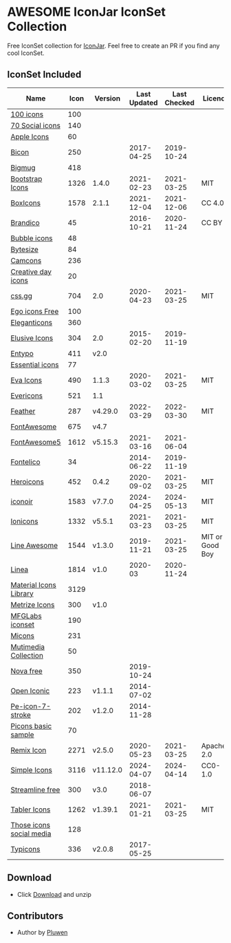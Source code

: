 # AWESOME IconJar IconSet Collection
Free IconSet collection for [IconJar](https://geticonjar.com/). Feel free to create an PR if you find any cool IconSet.

## IconSet Included

| Name            | Icon | Version | Last Updated | Last Checked | Licence |
| --------------- | ------ | ------- | ----- | ----- | ---- |
| [100 icons](#) | 100 |
| [70 Social icons](#) | 140 |
| [Apple Icons](http://www.webalys.com) | 60 |
| [Bicon](http://bicon.lab.themebucket.net) | 250 | | 2017-04-25 | 2019-10-24 |
| [Bigmug](#) | 418 |
| [Bootstrap Icons](https://github.com/twbs/icons) | 1326 | 1.4.0 | 2021-02-23 | 2021-03-25 | MIT |
| [BoxIcons](https://github.com/atisawd/boxicons) | 1578 | 2.1.1 | 2021-12-04 | 2021-12-06 | CC 4.0 |
| [Brandico](https://github.com/fontello/brandico.font) | 45 | | 2016-10-21 | 2020-11-24 | CC BY |
| [Bubble icons](#) | 48 |
| [Bytesize](#) | 84 |
| [Camcons](#) | 236 |
| [Creative day icons](#) | 20 |
| [css.gg](https://github.com/astrit/css.gg) | 704 | 2.0 | 2020-04-23 | 2021-03-25 | MIT |
| [Ego icons Free](http://www.ego-icons.com) | 100 |
| [Eleganticons](https://github.com/josephnle/elegant-icons) | 360 |
| [Elusive Icons](https://github.com/reduxframework/elusive-icons) | 304 | 2.0 | 2015-02-20 | 2019-11-19 |
| [Entypo](http://www.entypo.com) | 411 | v2.0 |
| [Essential icons](#) | 77 |
| [Eva Icons](https://github.com/akveo/eva-icons) | 490 | 1.1.3 | 2020-03-02 | 2021-03-25 | MIT |
| [Evericons](http://www.evericons.com) | 521 | 1.1 |
| [Feather](https://github.com/feathericons/feather) | 287 | v4.29.0 | 2022-03-29 | 2022-03-30 | MIT |
| [FontAwesome](https://github.com/FortAwesome/Font-Awesome) | 675 | v4.7 |
| [FontAwesome5](https://fontawesome.com) | 1612 | v5.15.3 | 2021-03-16 | 2021-06-04 |
| [Fontelico](https://github.com/fontello/fontelico.font) | 34 |  | 2014-06-22 | 2019-11-19 |
| [Heroicons](https://github.com/tailwindlabs/heroicons) | 452 | 0.4.2 | 2020-09-02 | 2021-03-25 | MIT |
| [iconoir](https://github.com/iconoir-icons/iconoir) | 1583 | v7.7.0 | 2024-04-25 | 2024-05-13 | MIT |
| [Ionicons](https://github.com/ionic-team/ionicons) | 1332 | v5.5.1 | 2021-03-23 | 2021-03-25 | MIT |
| [Line Awesome](https://github.com/icons8/line-awesome) | 1544 | v1.3.0 | 2019-11-21 | 2021-03-25 | MIT or Good Boy |
| [Linea](http://linea.io) | 1814 | v1.0 | 2020-03 | 2020-11-24 |
| [Material Icons Library](https://icons.pixsellz.io/) | 3129 |
| [Metrize Icons](http://www.alessioatzeni.com/metrize-icons) | 300 | v1.0 |
| [MFGLabs iconset](https://github.com/MfgLabs/mfglabs-iconset) | 190 |
| [Micons](https://dribbble.com/shots/2071168-231-Icon-Set) | 231 |
| [Mutimedia Collection](#) | 50 |
| [Nova free](https://www.webalys.com/nova/) | 350 |  | 2019-10-24 |
| [Open Iconic](https://github.com/iconic/open-iconic) | 223 | v1.1.1 | 2014-07-02 |
| [Pe-icon-7-stroke](http://themes-pixeden.com/font-demos/7-stroke) | 202 | v1.2.0 | 2014-11-28 |
| [Picons basic sample](#) | 70 |
| [Remix Icon](https://github.com/Remix-Design/RemixIcon) | 2271 | v2.5.0 | 2020-05-23 | 2021-03-25 | Apache-2.0 |
| [Simple Icons](https://github.com/simple-icons/simple-icons) | 3116 | v11.12.0 | 2024-04-07 | 2024-04-14 | CC0-1.0 |
| [Streamline free](https://streamlineicons.com) | 300 | v3.0 | 2018-06-07 |
| [Tabler Icons](https://github.com/tabler/tabler-icons) | 1262 | v1.39.1 | 2021-01-21 | 2021-03-25 | MIT |
| [Those icons social media](https://thoseicons.com/freebies) | 128 |
| [Typicons](https://github.com/stephenhutchings/typicons.font) | 336 | v2.0.8 | 2017-05-25 |

## Download
* Click [Download](https://github.com/pluwen/awesome-iconjar/archive/main.zip) and unzip

## Contributors
* Author by [Pluwen](https://twitter.com/pluwen)
